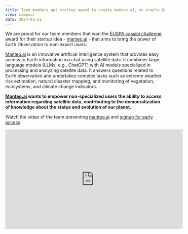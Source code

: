 ```yaml
---
title: Team members get startup award to create manteo.ai, an oracle Earth Observation (video)
view: compact
date: 2024-03-21
---
```


We are proud for our team members that won the [EUSPA cassini challenge](https://www.euspa.europa.eu/cassini-challenges-winners-2023) award for their startup idea - [manteo.ai](https://manteo.ai) - that aims to bring the power of Earth Observation to non-expert users.

<!--more-->

[Manteo.ai](https://manteo.ai) is an innovative artificial intelligence system that provides easy access to Earth information via chat using satellite data. It combines large language models (LLMs, e.g., ChatGPT) with AI models specialized in processing and analyzing satellite data. It answers questions related to Earth observation and undertakes complex tasks such as extreme weather risk estimation, natural disaster mapping, and monitoring of vegetation, ecosystems, and climate change indicators.

**[Manteo.ai](https://manteo.ai) wants to empower non-specialized users the ability to access information regarding satellite data, contributing to the democratization of knowledge about the status and evolution of our planet.**

Watch the video of the team presenting [manteo.ai](https://manteo.ai) and [signup for early access](https://forms.gle/bwf2fLKXjdPEMTfv7)

<iframe width="560" height="315" src="https://www.youtube.com/embed/gnhl_Mt171A?si=d1gtApfLz95zOotT&amp" title="YouTube video player" frameborder="0" allow="accelerometer; autoplay; clipboard-write; encrypted-media; gyroscope; picture-in-picture; web-share" allowfullscreen></iframe>
